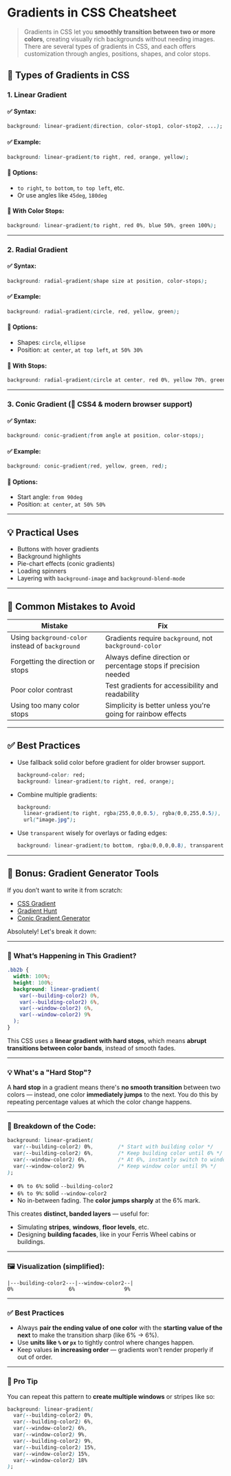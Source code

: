 # Gradients in CSS Cheatsheet 

> Gradients in CSS let you **smoothly transition between two or more colors**, creating visually rich backgrounds without needing images. There are several types of gradients in CSS, and each offers customization through angles, positions, shapes, and color stops.


## 🎨 Types of Gradients in CSS

### 1. **Linear Gradient**

#### ✅ Syntax:

```css
background: linear-gradient(direction, color-stop1, color-stop2, ...);
```

#### ✅ Example:

```css
background: linear-gradient(to right, red, orange, yellow);
```

#### 🔧 Options:

* `to right`, `to bottom`, `to top left`, etc.
* Or use angles like `45deg`, `180deg`

#### 🔁 With Color Stops:

```css
background: linear-gradient(to right, red 0%, blue 50%, green 100%);
```

---

### 2. **Radial Gradient**

#### ✅ Syntax:

```css
background: radial-gradient(shape size at position, color-stops);
```

#### ✅ Example:

```css
background: radial-gradient(circle, red, yellow, green);
```

#### 🔧 Options:

* Shapes: `circle`, `ellipse`
* Position: `at center`, `at top left`, `at 50% 30%`

#### 🔁 With Stops:

```css
background: radial-gradient(circle at center, red 0%, yellow 70%, green 100%);
```

---

### 3. **Conic Gradient** (🎯 CSS4 & modern browser support)

#### ✅ Syntax:

```css
background: conic-gradient(from angle at position, color-stops);
```

#### ✅ Example:

```css
background: conic-gradient(red, yellow, green, red);
```

#### 🔧 Options:

* Start angle: `from 90deg`
* Position: `at center`, `at 50% 50%`

---

## 💡 Practical Uses

* Buttons with hover gradients
* Background highlights
* Pie-chart effects (conic gradients)
* Loading spinners
* Layering with `background-image` and `background-blend-mode`

---

## 🚫 Common Mistakes to Avoid

| Mistake                                          | Fix                                                             |
| ------------------------------------------------ | --------------------------------------------------------------- |
| Using `background-color` instead of `background` | Gradients require `background`, not `background-color`          |
| Forgetting the direction or stops                | Always define direction or percentage stops if precision needed |
| Poor color contrast                              | Test gradients for accessibility and readability                |
| Using too many color stops                       | Simplicity is better unless you're going for rainbow effects    |

---

## ✅ Best Practices

* Use fallback solid color before gradient for older browser support.

  ```css
  background-color: red;
  background: linear-gradient(to right, red, orange);
  ```

* Combine multiple gradients:

  ```css
  background: 
    linear-gradient(to right, rgba(255,0,0,0.5), rgba(0,0,255,0.5)),
    url("image.jpg");
  ```

* Use `transparent` wisely for overlays or fading edges:

  ```css
  background: linear-gradient(to bottom, rgba(0,0,0,0.8), transparent);
  ```

---

## 🧪 Bonus: Gradient Generator Tools

If you don’t want to write it from scratch:

* [CSS Gradient](https://cssgradient.io/)
* [Gradient Hunt](https://gradienthunt.com/)
* [Conic Gradient Generator](https://css-generators.com/conic-gradient/)


Absolutely! Let's break it down:

---

### 🎯 What’s Happening in This Gradient?

```css
.bb2b {
  width: 100%;
  height: 100%;
  background: linear-gradient(
    var(--building-color2) 0%,
    var(--building-color2) 6%,
    var(--window-color2) 6%,
    var(--window-color2) 9%
  );
}
```

This CSS uses a **linear gradient with hard stops**, which means **abrupt transitions between color bands**, instead of smooth fades.

---

### 💡 What's a "Hard Stop"?

A **hard stop** in a gradient means there's **no smooth transition** between two colors — instead, one color **immediately jumps** to the next. You do this by repeating percentage values at which the color change happens.

---

### 🧠 Breakdown of the Code:

```css
background: linear-gradient(
  var(--building-color2) 0%,        /* Start with building color */
  var(--building-color2) 6%,        /* Keep building color until 6% */
  var(--window-color2) 6%,          /* At 6%, instantly switch to window color */
  var(--window-color2) 9%           /* Keep window color until 9% */
);
```

* `0% to 6%`: solid `--building-color2`
* `6% to 9%`: solid `--window-color2`
* No in-between fading. The **color jumps sharply** at the 6% mark.

This creates **distinct, banded layers** — useful for:

* Simulating **stripes**, **windows**, **floor levels**, etc.
* Designing **building facades**, like in your Ferris Wheel cabins or buildings.

---

### 🖼️ Visualization (simplified):

```
|---building-color2---|--window-color2--|
0%                  6%                9%
```

---

### ✅ Best Practices

* Always **pair the ending value of one color** with the **starting value of the next** to make the transition sharp (like 6% → 6%).
* Use **units like `%` or `px`** to tightly control where changes happen.
* Keep values **in increasing order** — gradients won’t render properly if out of order.

---

### 🧪 Pro Tip

You can repeat this pattern to **create multiple windows** or stripes like so:

```css
background: linear-gradient(
  var(--building-color2) 0%,
  var(--building-color2) 6%,
  var(--window-color2) 6%,
  var(--window-color2) 9%,
  var(--building-color2) 9%,
  var(--building-color2) 15%,
  var(--window-color2) 15%,
  var(--window-color2) 18%
);
```

